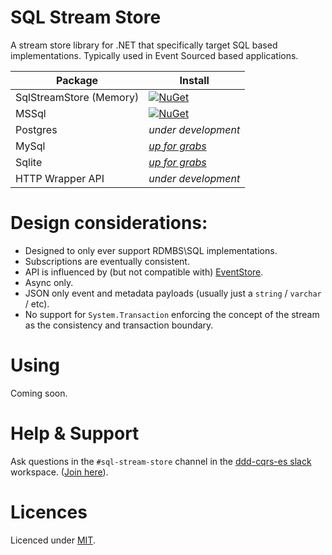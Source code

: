 # SQL Stream Store

A stream store library for .NET that specifically target SQL based implementations. Typically
used in Event Sourced based applications.

| Package | Install |
| --- | --- |
| SqlStreamStore (Memory) | [![NuGet](https://img.shields.io/nuget/v/SqlStreamStore.svg)](https://www.nuget.org/packages/SqlStreamStore) |
| MSSql | [![NuGet](https://img.shields.io/nuget/v/SqlStreamStore.svg)](https://www.nuget.org/packages/SqlStreamStore.MsSql) |
| Postgres | _under development_ |
| MySql | [_up for grabs_](https://github.com/damianh/SqlStreamStore/issues/29) |
| Sqlite | [_up for grabs_](https://github.com/damianh/SqlStreamStore/issues/28) |
| HTTP Wrapper API | _under development_ |

# Design considerations:

 - Designed to only ever support RDMBS\SQL implementations.
 - Subscriptions are eventually consistent.
 - API is influenced by (but not compatible with) [EventStore](https://geteventstore.com/).
 - Async only.
 - JSON only event and metadata payloads (usually just a `string` / `varchar` / etc).
 - No support for `System.Transaction` enforcing the concept of the stream as the consistency and transaction boundary.

# Using

Coming soon.

# Help & Support

Ask questions in the `#sql-stream-store` channel in the [ddd-cqrs-es slack](https://ddd-cqrs-es.slack.com) workspace. ([Join here](https://ddd-cqrs-es.herokuapp.com/)). 

# Licences

Licenced under [MIT](LICENSE).

